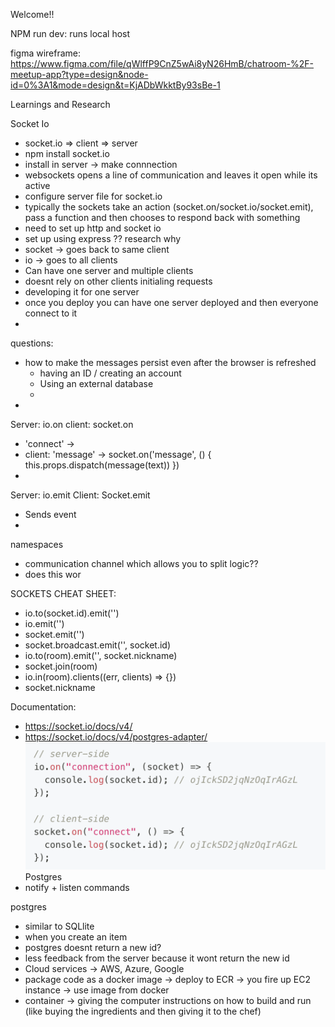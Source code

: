 Welcome!!

NPM run dev: runs local host

figma wireframe: 
https://www.figma.com/file/qWlffP9CnZ5wAi8yN26HmB/chatroom-%2F-meetup-app?type=design&node-id=0%3A1&mode=design&t=KjADbWkktBy93sBe-1


Learnings and Research
 
 Socket Io 
 - socket.io => client => server
 - npm install socket.io
 - install in server -> make connnection
 - websockets opens a line of communication and leaves it open while its active
 - configure server file for socket.io
 - typically the sockets take an action (socket.on/socket.io/socket.emit), pass a function and then chooses to respond back with something
 - need to set up http and socket io 
 - set up using express ?? research why
 - socket -> goes back to same client
 - io -> goes to all clients
 - Can have one server and multiple clients 
 - doesnt rely on other clients initialing requests
 - developing it for one server 
 - once you deploy you can have one server deployed and then everyone connect to it 
 - 

 questions: 
 - how to make the messages persist even after the browser is refreshed
    - having an ID / creating an account
    - Using an external database
    - 
 - 

 Server: io.on client: socket.on
 - 'connect' -> 
 - client: 'message' -> socket.on('message', () { this.props.dispatch(message(text)) })
 - 
 Server: io.emit Client: Socket.emit
 - Sends event
 - 

namespaces
- communication channel which allows you to split logic?? 
- does this wor

SOCKETS CHEAT SHEET: 
- io.to(socket.id).emit('')
- io.emit('')
- socket.emit('')
- socket.broadcast.emit('', socket.id)
- io.to(room).emit('', socket.nickname)
- socket.join(room)
- io.in(room).clients((err, clients) => {})
- socket.nickname

Documentation: 
- https://socket.io/docs/v4/
- https://socket.io/docs/v4/postgres-adapter/
![socket.io postgres adapter](image.png)
Postgres
- notify + listen commands

postgres
- similar to SQLlite 
- when you create an item 
- postgres doesnt return a new id? 
- less feedback from the server because it wont return the new id
- Cloud services -> AWS, Azure, Google
- package code as a docker image -> deploy to ECR -> you fire up EC2 instance -> use image from docker
- container -> giving the computer instructions on how to build and run (like buying the ingredients and then giving it to the chef)